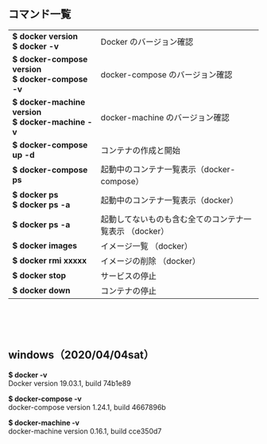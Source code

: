 
## コマンド一覧

<table>
 <tr>
  <td>
		<b>
			$ docker version<br>
			$ docker -v
		</b>
	</td>
  <td>Docker のバージョン確認</td>
 </tr>
 <tr>
  <td>
		<b>
			$ docker-compose version<br>
			$ docker-compose -v
		</b>
	</td>
  <td>docker-compose のバージョン確認</td>
 </tr>
 <tr>
  <td>
		<b>
			$ docker-machine version<br>
			$ docker-machine -v
		</b>
	</td>
  <td>docker-machine のバージョン確認</td>
</tr>
<tr>
  <td><b>$ docker-compose up -d</b></td>
  <td>コンテナの作成と開始</td>
 </tr>
 <tr>
  <td><b>$ docker-compose ps</b></td>
  <td>起動中のコンテナ一覧表示（docker-compose）</td>
 </tr>
 <tr>
  <td>
		<b>
			$ docker ps<br>
			$ docker ps -a
		</b>
	 </td>
  <td>起動中のコンテナ一覧表示（docker）</td>
 </tr>
 <tr>
  <td>
		<b>
			$ docker ps -a
		</b>
	 </td>
  <td>起動してないものも含む全てのコンテナ一覧表示 （docker）</td>
 </tr>
<tr>
  <td><b>$ docker images</b></td>
  <td>イメージ一覧 （docker）</td>
 </tr>
 <tr>
  <td><b>$ docker rmi xxxxx</b></td>
  <td>イメージの削除 （docker）</td>
 </tr>
 <tr>
  <td><b>$ docker stop</b></td>
  <td>サービスの停止</td>
 </tr>
 <tr>
  <td><b>$ docker down</b></td>
  <td>コンテナの停止</td>
 </tr>
</table>  
<br><br><br>


## windows（2020/04/04sat）

<b>$ docker -v</b><br>
Docker version 19.03.1, build 74b1e89

<b>$ docker-compose -v</b><br>
docker-compose version 1.24.1, build 4667896b

<b>$ docker-machine -v</b><br>
docker-machine version 0.16.1, build cce350d7
<br><br><br>







